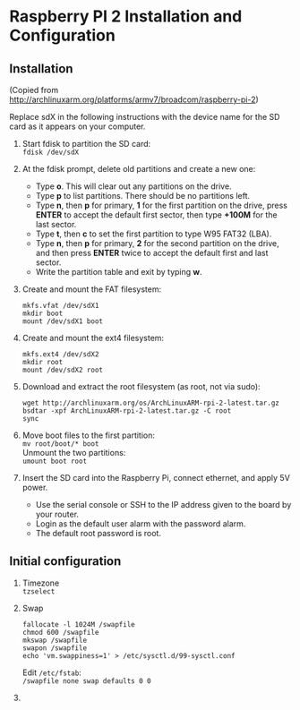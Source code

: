 # Raspberry PI 2 Installation and Configuration

## Installation 
(Copied from http://archlinuxarm.org/platforms/armv7/broadcom/raspberry-pi-2)

Replace sdX in the following instructions with the device name for the SD card as it appears on your computer.  

1. Start fdisk to partition the SD card:  
`fdisk /dev/sdX`  
2. At the fdisk prompt, delete old partitions and create a new one:  
	* Type **o**. This will clear out any partitions on the drive.  
	* Type **p** to list partitions. There should be no partitions left.  
	* Type **n**, then **p** for primary, **1** for the first partition on the drive, press **ENTER** to accept the default first sector, then type **+100M** for the last sector.  
 	* Type **t**, then **c** to set the first partition to type W95 FAT32 (LBA).  
	* Type **n**, then **p** for primary, **2** for the second partition on the drive, and then press **ENTER** twice to accept the default first and last sector.  
	* Write the partition table and exit by typing **w**.  
3. Create and mount the FAT filesystem:  
	```
	mkfs.vfat /dev/sdX1
	mkdir boot
	mount /dev/sdX1 boot
	```

4. Create and mount the ext4 filesystem:  
	```
	mkfs.ext4 /dev/sdX2
	mkdir root
	mount /dev/sdX2 root
	```
5. Download and extract the root filesystem (as root, not via sudo):  
	```
	wget http://archlinuxarm.org/os/ArchLinuxARM-rpi-2-latest.tar.gz  
	bsdtar -xpf ArchLinuxARM-rpi-2-latest.tar.gz -C root  
	sync  
	```
6. Move boot files to the first partition:  
	`mv root/boot/* boot`  
	Unmount the two partitions:  
	`umount boot root`  

7. Insert the SD card into the Raspberry Pi, connect ethernet, and apply 5V power.  
	* Use the serial console or SSH to the IP address given to the board by your router.
	* Login as the default user alarm with the password alarm.
	* The default root password is root.

## Initial configuration

1. Timezone  
	`tzselect`

2. Swap  
	```
	fallocate -l 1024M /swapfile  
	chmod 600 /swapfile  
	mkswap /swapfile  
	swapon /swapfile  
	echo 'vm.swappiness=1' > /etc/sysctl.d/99-sysctl.conf  
	```
	Edit `/etc/fstab`:  
	`/swapfile none swap defaults 0 0`  

3. 	
